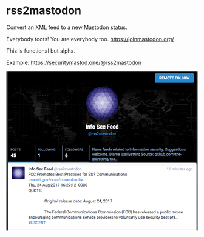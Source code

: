 # rss2mastodon
Convert an XML feed to a new Mastodon status.  

Everybody toots!  You are everybody too.  https://joinmastodon.org/

This is functional but alpha.

Example:  https://securitymastod.one/@rss2mastodon

![ScreenShot](screenshot.png)
